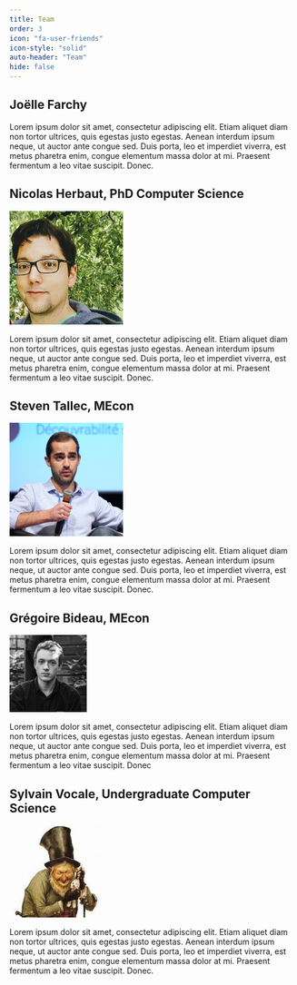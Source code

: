 ```yaml
---
title: Team
order: 3
icon: "fa-user-friends"
icon-style: "solid"
auto-header: "Team"
hide: false
---
```


## Joëlle Farchy 

Lorem ipsum dolor sit amet, consectetur adipiscing elit. Etiam aliquet diam non tortor ultrices, quis egestas justo egestas. Aenean interdum ipsum neque, ut auctor ante congue sed. Duis porta, leo et imperdiet viverra, est metus pharetra enim, congue elementum massa dolor at mi. Praesent fermentum a leo vitae suscipit. Donec. 

## Nicolas Herbaut, PhD Computer Science

![nico](/assets/images/nico.jpg)

Lorem ipsum dolor sit amet, consectetur adipiscing elit. Etiam aliquet diam non tortor ultrices, quis egestas justo egestas. Aenean interdum ipsum neque, ut auctor ante congue sed. Duis porta, leo et imperdiet viverra, est metus pharetra enim, congue elementum massa dolor at mi. Praesent fermentum a leo vitae suscipit. Donec.

## Steven Tallec, MEcon

![steven](/assets/images/stallec.jpeg)

Lorem ipsum dolor sit amet, consectetur adipiscing elit. Etiam aliquet diam non tortor ultrices, quis egestas justo egestas. Aenean interdum ipsum neque, ut auctor ante congue sed. Duis porta, leo et imperdiet viverra, est metus pharetra enim, congue elementum massa dolor at mi. Praesent fermentum a leo vitae suscipit. Donec.

## Grégoire Bideau, MEcon

![gregoire](/assets/images/gbideau.jpeg)

Lorem ipsum dolor sit amet, consectetur adipiscing elit. Etiam aliquet diam non tortor ultrices, quis egestas justo egestas. Aenean interdum ipsum neque, ut auctor ante congue sed. Duis porta, leo et imperdiet viverra, est metus pharetra enim, congue elementum massa dolor at mi. Praesent fermentum a leo vitae suscipit. Donec

## Sylvain Vocale, Undergraduate Computer Science

![sylvain](/assets/images/svocale.jpeg)

Lorem ipsum dolor sit amet, consectetur adipiscing elit. Etiam aliquet diam non tortor ultrices, quis egestas justo egestas. Aenean interdum ipsum neque, ut auctor ante congue sed. Duis porta, leo et imperdiet viverra, est metus pharetra enim, congue elementum massa dolor at mi. Praesent fermentum a leo vitae suscipit. Donec.


